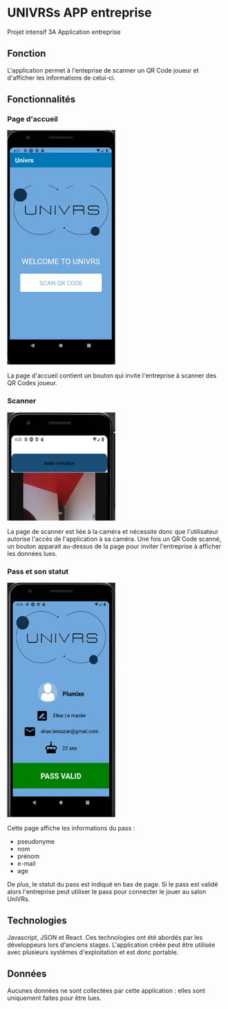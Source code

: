 # UNIVRSs APP entreprise

Projet intensif 3A Application entreprise

## Fonction  
L'application permet à l'enteprise de scanner un QR Code joueur et d'afficher les informations de celui-ci.

## Fonctionnalités
### Page d'accueil
<img src="img/entreprise_homepage.jpg" width="250" height="542">

La page d'accueil contient un bouton qui invite l'entreprise à scanner des QR Codes joueur.

### Scanner
<img src="img/entreprise_scann_pass.jpg" width="250" height="250">

La page de scanner est liée à la caméra et nécessite donc que l'utilisateur autorise l'accès de l'application à sa caméra.
Une fois un QR Code scanné, un bouton apparait au-dessus de la page pour inviter l'entreprise à afficher les données lues.

### Pass et son statut
<img src="img/entreprise_validated_pass.png" width="250" height="542">

Cette page affiche les informations du pass :
- pseudonyme
- nom
- prénom
- e-mail
- age

De plus, le statut du pass est indiqué en bas de page.
Si le pass est validé alors l'entreprise peut utiliser le pass pour connecter le jouer au salon UniVRs.

## Technologies  
Javascript, JSON et React.
Ces technologies ont été abordés par les développeurs lors d'anciens stages.
L'application créée peut être utilisée avec plusieurs systèmes d'exploitation et est donc portable.

## Données  
Aucunes données ne sont collectées par cette application : elles sont uniquement faites pour être lues.

